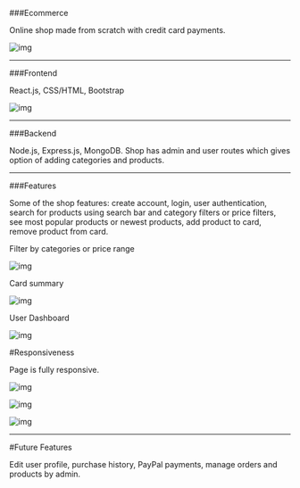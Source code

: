 ###Ecommerce

Online shop made from scratch with credit card payments.

![img](./images_redme/1.png)

---

###Frontend

React.js, CSS/HTML, Bootstrap

![img](./images_redme/2.png)

---

###Backend

Node.js, Express.js, MongoDB. Shop has admin and user routes which gives option of adding categories and products.

---

###Features

Some of the shop features: create account, login, user authentication, search for products using search bar and category filters or price filters, see most popular products or newest products, add product to card, remove product from card.

Filter by categories or price range

![img](./images_redme/3.png)

Card summary

![img](./images_redme/4.png)

User Dashboard

![img](./images_redme/5.png)

#Responsiveness

Page is fully responsive.

![img](./images_redme/6.png)

![img](./images_redme/7.png)

![img](./images_redme/8.png)

---

#Future Features

Edit user profile, purchase history, PayPal payments, manage orders and products by admin.
